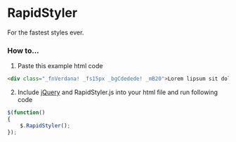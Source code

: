 RapidStyler
===========

For the fastest styles ever.

### How to...
1. Paste this example html code

```html
<div class="_fnVerdana! _fs15px _bgCdedede! _mB20">Lorem lipsum sit dolor amet</div>
```

2. Include [jQuery](http://code.jquery.com/jquery-latest.min.js) and RapidStyler.js into your html file and run following code

```js
$(function()
{
    $.RapidStyler();
});
```
